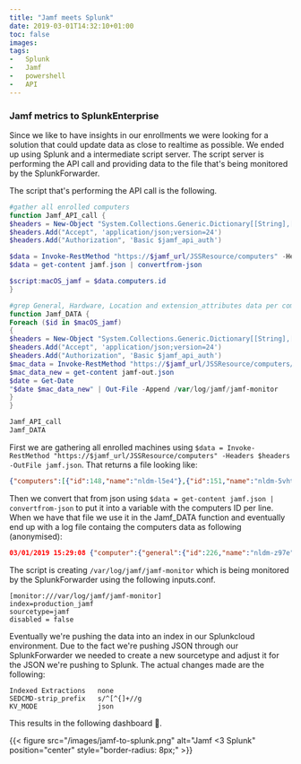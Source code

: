 ```yaml
---
title: "Jamf meets Splunk"
date: 2019-03-01T14:32:10+01:00
toc: false
images:
tags:
-   Splunk
-   Jamf
-   powershell
-   API
---
```


### Jamf metrics to SplunkEnterprise

Since we like to have insights in our enrollments we were looking for a solution that could update data as close to realtime as possible. We ended up using Splunk and a intermediate script server. The script server is performing the API call and providing data to the file that's being monitored by the SplunkForwarder.

The script that's performing the API call is the following.

```powershell
#gather all enrolled computers
function Jamf_API_call {
$headers = New-Object "System.Collections.Generic.Dictionary[[String],[String]]"
$headers.Add("Accept", 'application/json;version=24')
$headers.Add("Authorization", 'Basic $jamf_api_auth')

$data = Invoke-RestMethod "https://$jamf_url/JSSResource/computers" -Headers $headers -OutFile jamf.json
$data = get-content jamf.json | convertfrom-json

$script:macOS_jamf = $data.computers.id
}

#grep General, Hardware, Location and extension_attributes data per computer and add to the log
function Jamf_DATA {
Foreach ($id in $macOS_jamf)
{
$headers = New-Object "System.Collections.Generic.Dictionary[[String],[String]]"
$headers.Add("Accept", 'application/json;version=24')
$headers.Add("Authorization", 'Basic $jamf_api_auth')
$mac_data = Invoke-RestMethod "https://$jamf_url/JSSResource/computers/id/$id/subset/General&Hardware&Location&extensionattributes" -Headers $headers -OutFile jamf-out.json
$mac_data_new = get-content jamf-out.json
$date = Get-Date
"$date $mac_data_new" | Out-File -Append /var/log/jamf/jamf-monitor
}
}

Jamf_API_call
Jamf_DATA
```

First we are gathering all enrolled machines using ```$data = Invoke-RestMethod "https://$jamf_url/JSSResource/computers" -Headers $headers -OutFile jamf.json```. That returns a file looking like:

```json
{"computers":[{"id":148,"name":"nldm-l5e4"},{"id":151,"name":"nldm-5vht"},{"id":152,"name":"nldm-1f61"},{"id":153,"name":"nldm-n86u"},{"id":154,"name":"nldm-bmga"},{"id":165,"name":"nldm-8vjj"},{"id":166,"name":"nldm-9el8"},{"id":168,"name":"nldm-cme4"},{"id":169,"name":"nllm-slr7"},{"id":170,"name":"nldm-o9wm"},{"id":171,"name":"nllm-83em"},{"id":172,"name":"nldm-da30"},{"id":173,"name":"nldm-a9p2"},{"id":174,"name":"nllm-pviq"},{"id":181,"name":"nldm-4o5x"},{"id":184,"name":"nldm-iwn9"},{"id":185,"name":"nldm-yr93"},{"id":205,"name":"nllm-el3h"},{"id":210,"name":"nllm-a4ri"},{"id":211,"name":"nldm-hrzi (2)"},{"id":212,"name":"nllm-8vxm"},{"id":221,"name":"nldm-3xsd"},{"id":222,"name":"nldm-2i3l"},{"id":224,"name":"nldm-9139"},{"id":225,"name":"nldm-4g1t"},{"id":226,"name":"nldm-z97e"}]}
```

Then we convert that from json using ```$data = get-content jamf.json | convertfrom-json``` to put it into a variable with the computers ID per line. When we have that file we use it in the Jamf_DATA function and eventually end up with a log file containg the computers data as following (anonymised):

```json
03/01/2019 15:29:08 {"computer":{"general":{"id":226,"name":"nldm-z97e","mac_address":"xxx","alt_mac_address":"xxx","ip_address":"xxx","last_reported_ip":"xxx","serial_number":"xxx","udid":"xxx","jamf_version":"10.9.0-t1544463445","platform":"Mac","barcode_1":"","barcode_2":"","asset_tag":"","remote_management":{"managed":true,"management_username":"macadmin","management_password_sha256":"xxx"},"mdm_capable":true,"mdm_capable_users":{"mdm_capable_user":"xxx"},"management_status":{"enrolled_via_dep":true,"user_approved_enrollment":true,"user_approved_mdm":true},"report_date":"2019-03-01 09:49:19","report_date_epoch":1551433759204,"report_date_utc":"2019-03-01T09:49:19.204+0000","last_contact_time":"2019-03-01 14:10:28","last_contact_time_epoch":1551449428195,"last_contact_time_utc":"2019-03-01T14:10:28.195+0000","initial_entry_date":"2019-03-01","initial_entry_date_epoch":1551429401260,"initial_entry_date_utc":"2019-03-01T08:36:41.260+0000","last_cloud_backup_date_epoch":0,"last_cloud_backup_date_utc":"","last_enrolled_date_epoch":1551429428657,"last_enrolled_date_utc":"2019-03-01T08:37:08.657+0000","distribution_point":"","sus":"","netboot_server":"","site":{"id":-1,"name":"None"},"itunes_store_account_is_active":false},"location":{"username":"xxx","realname":"xxx","real_name":"xxx","email_address":"xxx","position":"Developer","phone":"","phone_number":"","department":"","building":"xxx","room":""},"hardware":{"make":"Apple","model":"13-inch MacBook Pro (Early 2015)","model_identifier":"MacBookPro12,1","os_name":"Mac OS X","os_version":"10.14.3","os_build":"18D42","master_password_set":false,"active_directory_status":"xxx","service_pack":"","processor_type":"Intel Core i7","processor_architecture":"x86_64","processor_speed":0,"processor_speed_mhz":0,"number_processors":1,"number_cores":2,"total_ram":16384,"total_ram_mb":16384,"boot_rom":"180.0.0.0.0","bus_speed":0,"bus_speed_mhz":0,"battery_capacity":96,"cache_size":4096,"cache_size_kb":4096,"available_ram_slots":0,"optical_drive":"","nic_speed":"10/100/1000","smc_version":"2.28f7","ble_capable":true,"sip_status":"Enabled","gatekeeper_status":"App Store and identified developers","xprotect_version":"2101","institutional_recovery_key":"Not Present","disk_encryption_configuration":"","filevault2_users":[],"storage":[{"disk":"disk0","model":"APPLE SSD SM0512G","revision":"BXZ13A0Q","serial_number":"xxx","size":0,"drive_capacity_mb":0,"connection_type":"NO","smart_status":"Verified","partition":{"name":"Macintosh HD (Boot Partition)","size":476902,"type":"boot","partition_capacity_mb":476902,"percentage_full":3,"filevault_status":"Not Encrypted","filevault_percent":0,"filevault2_status":"Not Encrypted","filevault2_percent":0,"boot_drive_available_mb":0,"lvgUUID":"","lvUUID":"","pvUUID":""}},{"disk":"disk2","model":"","revision":"","serial_number":"","size":0,"drive_capacity_mb":0,"connection_type":"","smart_status":"","partition":{"name":"Google Chrome","size":195,"type":"other","partition_capacity_mb":195,"percentage_full":100,"filevault_status":"Not Encrypted","filevault_percent":0,"filevault2_status":"Not Encrypted","filevault2_percent":0}}],"mapped_printers":[{"name":"xxx @ xxx","uri":"ipp://xxx%20%40%xxx%E2%80%99s%20MacBook%20Pro._ipp._tcp.local./cups","type":"Xerox WorkCentre 6605DN","location":"Weena Copyroom 8A"}]},"extension_attributes":[{"id":1,"name":"coolblue-enrolled","type":"String","value":"3"},{"id":7,"name":"coolblue-filevault","type":"String","value":"FileVault is Off."},{"id":4,"name":"coolblue-initial-hostname","type":"String","value":"nldm-z97e"},{"id":5,"name":"Host name","type":"String","value":"nldm-z97e"},{"id":2,"name":"Last User","type":"String","value":""},{"id":3,"name":"R","type":"String","value":"Not Installed"},{"id":6,"name":"Uptime","type":"String","value":"10:49  up  1:06, 1 user, load averages: 2.13 1.67 1.48"}]}}
```

The script is creating ```/var/log/jamf/jamf-monitor``` which is being monitored by the SplunkForwarder using the following inputs.conf.

```textile
[monitor:///var/log/jamf/jamf-monitor]
index=production_jamf
sourcetype=jamf
disabled = false
```

Eventually we're pushing the data into an index in our Splunkcloud environment. Due to the fact we're pushing JSON through our SplunkForwarder we needed to create a new sourcetype and adjust it for the JSON we're pushing to Splunk. The actual changes made are the following:

```textile
Indexed Extractions   none
SEDCMD-strip_prefix   s/^[^{]+//g
KV_MODE               json
```

This results in the following dashboard 🧐.

{{< figure src="/images/jamf-to-splunk.png" alt="Jamf <3 Splunk" position="center" style="border-radius: 8px;" >}}
